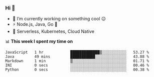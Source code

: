### Hi 👋

<!--
**nodejh/nodejh** is a ✨ _special_ ✨ repository because its `README.md` (this file) appears on your GitHub profile.

Here are some ideas to get you started:

- 🔭 I’m currently working on ...
- 🌱 I’m currently learning ...
- 👯 I’m looking to collaborate on ...
- 🤔 I’m looking for help with ...
- 💬 Ask me about ...
- 📫 How to reach me: ...
- 😄 Pronouns: ...
- ⚡ Fun fact: ...
-->

- 🔭 I’m currently working on something cool :wink:
- ⚡ Node.js, Java, Go :thought_balloon:
- 🤖 Serverless, Kubernetes, Cloud Native

📊 **This week I spent my time on**

<!--START_SECTION:waka-->

```text
JavaScript   1 hr            █████████████▒░░░░░░░░░░░   53.27 %
Java         49 mins         ███████████░░░░░░░░░░░░░░   43.88 %
Markdown     1 min           ▒░░░░░░░░░░░░░░░░░░░░░░░░   01.71 %
INI          0 secs          ░░░░░░░░░░░░░░░░░░░░░░░░░   00.46 %
Python       0 secs          ░░░░░░░░░░░░░░░░░░░░░░░░░   00.38 %
```

<!--END_SECTION:waka-->


<!--
:traffic_light: **Visitors**

![visitors](https://visitor-badge.glitch.me/badge?page_id=nodejh.nodejh)
-->
